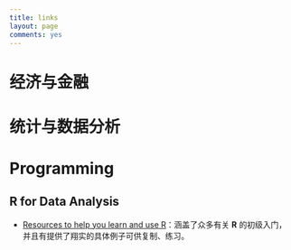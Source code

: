 ```yaml
---
title: links
layout: page
comments: yes
---
```


# 经济与金融

# 统计与数据分析

# Programming

## R for Data Analysis

- [Resources to help you learn and use R](http://www.ats.ucla.edu/stat/r/)：涵盖了众多有关 **R** 的初级入门，并且有提供了翔实的具体例子可供复制、练习。

